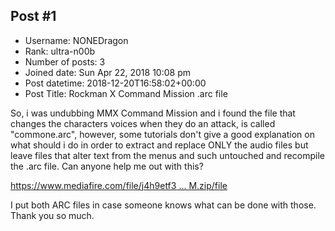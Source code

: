 ## Post #1
- Username: NONEDragon
- Rank: ultra-n00b
- Number of posts: 3
- Joined date: Sun Apr 22, 2018 10:08 pm
- Post datetime: 2018-12-20T16:58:02+00:00
- Post Title: Rockman X Command Mission .arc file

So, i was undubbing MMX Command Mission and i found the file that changes the characters voices when they do an attack, is called "commone.arc", however, some tutorials don't give a good explanation on what should i do in order to extract and replace ONLY the audio files but leave files that alter text from the menus and such untouched and recompile the .arc file.
Can anyone help me out with this?

[https://www.mediafire.com/file/j4h9etf3 ... M.zip/file](https://www.mediafire.com/file/j4h9etf3268v4yd/ARC_Files_MMXCM.zip/file)

I put both ARC files in case someone knows what can be done with those.
Thank you so much.
